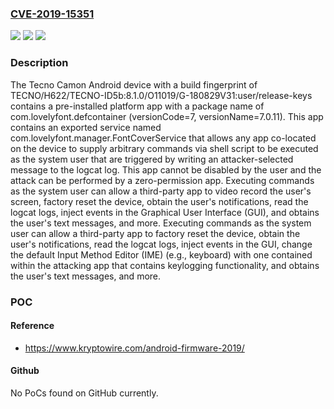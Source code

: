 ### [CVE-2019-15351](https://cve.mitre.org/cgi-bin/cvename.cgi?name=CVE-2019-15351)
![](https://img.shields.io/static/v1?label=Product&message=n%2Fa&color=blue)
![](https://img.shields.io/static/v1?label=Version&message=n%2Fa&color=blue)
![](https://img.shields.io/static/v1?label=Vulnerability&message=n%2Fa&color=brighgreen)

### Description

The Tecno Camon Android device with a build fingerprint of TECNO/H622/TECNO-ID5b:8.1.0/O11019/G-180829V31:user/release-keys contains a pre-installed platform app with a package name of com.lovelyfont.defcontainer (versionCode=7, versionName=7.0.11). This app contains an exported service named com.lovelyfont.manager.FontCoverService that allows any app co-located on the device to supply arbitrary commands via shell script to be executed as the system user that are triggered by writing an attacker-selected message to the logcat log. This app cannot be disabled by the user and the attack can be performed by a zero-permission app. Executing commands as the system user can allow a third-party app to video record the user's screen, factory reset the device, obtain the user's notifications, read the logcat logs, inject events in the Graphical User Interface (GUI), and obtains the user's text messages, and more. Executing commands as the system user can allow a third-party app to factory reset the device, obtain the user's notifications, read the logcat logs, inject events in the GUI, change the default Input Method Editor (IME) (e.g., keyboard) with one contained within the attacking app that contains keylogging functionality, and obtains the user's text messages, and more.

### POC

#### Reference
- https://www.kryptowire.com/android-firmware-2019/

#### Github
No PoCs found on GitHub currently.

